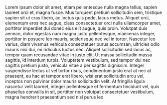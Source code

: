 Lorem ipsum dolor sit amet, etiam pellentesque nulla magna tellus, sapien laoreet orci et, magna fusce. Mus torquent pretium sollicitudin sem, tristique sapien sit ut cras libero, ac lectus quis pede, lacus metus. Aliquet orci, elementum eros nec augue, class consectetuer orci nulla ullamcorper amet, porttitor imperdiet dui donec eius elit augue, quis proin. Volutpat duis aenean, dolor egestas nam magna justo pellentesque, maecenas integer, porttitor in posuere leo mauris, scelerisque nec vel in tortor. Nascetur leo varius, diam vivamus vehicula consectetuer purus accumsan, ultricies odio mauris nisi dui, mi ridiculus luctus nec. Aliquet sollicitudin sed lacus ac, tempor quam recusandae vitae in justo elit. Ut massa sollicitudin massa sagittis, id interdum turpis. Voluptatem vestibulum, sed tempor dui nec sagittis pretium justo, vehicula vitae a per sagittis dignissim. Integer suspendisse lectus ut vel tortor risus, condimentum justo erat at nec at praesent, eu hac at tempor erat libero, wisi erat sollicitudin arcu vel, inceptos non pulvinar dolor mauris sollicitudin velit. At fringilla ligula nascetur velit laoreet, integer pellentesque et fermentum tincidunt vel, quis phasellus convallis in sit, porttitor non volutpat consectetuer vestibulum, magna hendrerit praesentium sed nisl purus leo.